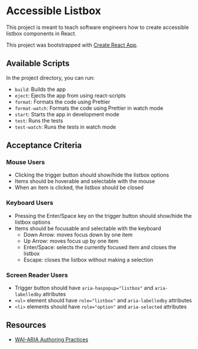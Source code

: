 # Accessible Listbox

This project is meant to teach software engineers how to create accessible listbox components in React.

This project was bootstrapped with [Create React App](https://github.com/facebook/create-react-app).

## Available Scripts

In the project directory, you can run:

- `build`: Builds the app
- `eject`: Ejects the app from using react-scripts
- `format`: Formats the code using Prettier
- `format-watch`: Formats the code using Prettier in watch mode
- `start`: Starts the app in development mode
- `test`: Runs the tests
- `test-watch`: Runs the tests in watch mode

## Acceptance Criteria

### Mouse Users
- Clicking the trigger button should show/hide the listbox options
- Items should be hoverable and selectable with the mouse
- When an item is clicked, the listbox should be closed

### Keyboard Users
- Pressing the Enter/Space key on the trigger button should show/hide the listbox options
- Items should be focusable and selectable with the keyboard
  - Down Arrow: moves focus down by one item
  - Up Arrow: moves focus up by one item
  - Enter/Space: selects the currently focused item and closes the listbox
  - Escape: closes the listbox without making a selection

### Screen Reader Users
- Trigger button should have `aria-haspopup="listbox"` and `aria-labelledby` attributes
- `<ul>` element should have `role="listbox"` and `aria-labelledby` attributes
- `<li>` elements should have `role="option"` and `aria-selected` attributes

## Resources

- [WAI-ARIA Authoring Practices](https://www.w3.org/TR/wai-aria-practices-1.1/#Listbox)
